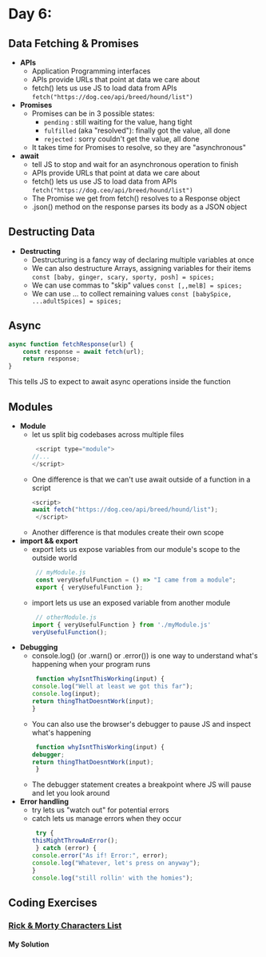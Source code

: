 
# Day 6: 
## Data Fetching & Promises
* **APIs**
  - Application Programming interfaces
  - APIs provide URLs that point at data we care about
  - fetch() lets us use JS to load data from APIs `fetch("https://dog.ceo/api/breed/hound/list")`
* **Promises**
  - Promises can be in 3 possible states:
     - `pending` : still waiting for the value, hang tight
     - `fulfilled` (aka "resolved"): finally got the value, all done
     - `rejected` : sorry couldn't get the value, all done
  - It takes time for Promises to resolve, so they are "asynchronous"
* **await**
  - tell JS to stop and wait for an asynchronous operation to finish
  - APIs provide URLs that point at data we care about
  - fetch() lets us use JS to load data from APIs `fetch("https://dog.ceo/api/breed/hound/list")`
  - The Promise we get from fetch() resolves to a Response object
  - .json() method on the response parses its body as a JSON object
## Destructing Data
* **Destructing**
  - Destructuring is a fancy way of declaring multiple variables at once
  - We can also destructure Arrays, assigning variables for their items `const [baby, ginger, scary, sporty, posh] = spices;`
  - We can use commas to "skip" values `const [,,melB] = spices;`
  - We can use ... to collect remaining values `const [babySpice, ...adultSpices] = spices;`
## Async
```javascript
async function fetchResponse(url) {
    const response = await fetch(url);
    return response;
}
```
This tells JS to expect to await async operations inside the function

## Modules
* **Module**
  - let us split big codebases across multiple files
    ```javascript
     <script type="module">
    //...
    </script>
    ```
  - One difference is that we can't use await outside of a function in a script
    ```javascript
    <script>
    await fetch("https://dog.ceo/api/breed/hound/list");
     </script>
    ```
  - Another difference is that modules create their own scope
* **import && export**
  - export lets us expose variables from our module's scope to the outside world
    ```javascript
     // myModule.js
     const veryUsefulFunction = () => "I came from a module";
     export { veryUsefulFunction };
    ```
  - import lets us use an exposed variable from another module
    ```javascript
     // otherModule.js
    import { veryUsefulFunction } from './myModule.js'
    veryUsefulFunction();
    ```
* **Debugging**
  - console.log() (or .warn() or .error()) is one way to understand what's happening when your program runs
    ```javascript
     function whyIsntThisWorking(input) {
    console.log("Well at least we got this far");
    console.log(input);
    return thingThatDoesntWork(input);
    }
    ```
  - You can also use the browser's debugger to pause JS and inspect what's happening
    ```javascript
     function whyIsntThisWorking(input) {
    debugger;
    return thingThatDoesntWork(input);
     } 
    ```
  - The debugger statement creates a breakpoint where JS will pause and let you look around
* **Error handling**
  - try lets us "watch out" for potential errors
  - catch lets us manage errors when they occur
    ```javascript
     try {
    thisMightThrowAnError();
     } catch (error) {
    console.error("As if! Error:", error); 
    console.log("Whatever, let's press on anyway");
    }
    console.log("still rollin' with the homies");
    ```
 



## Coding Exercises

### [Rick & Morty Characters List](https://github.com/orjwan-alrajaby/gsg-QA-Nablus-training-2023/blob/main/learning-sprint-1/week1%20-%20javascript-from-first-steps-to-professional/day%206/task.md)

#### My Solution


```javascript


```
